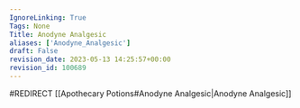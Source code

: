 ```yaml
---
IgnoreLinking: True
Tags: None
Title: Anodyne Analgesic
aliases: ['Anodyne_Analgesic']
draft: False
revision_date: 2023-05-13 14:25:57+00:00
revision_id: 100689
---
```


#REDIRECT [[Apothecary Potions#Anodyne Analgesic|Anodyne Analgesic]]